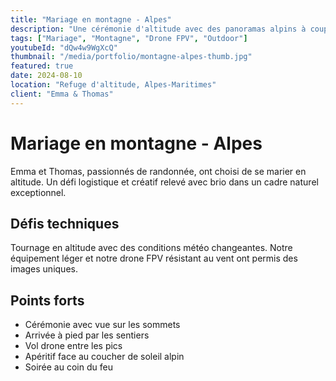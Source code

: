 ```yaml
---
title: "Mariage en montagne - Alpes"
description: "Une cérémonie d'altitude avec des panoramas alpins à couper le souffle et des prises de vue drone entre les sommets."
tags: ["Mariage", "Montagne", "Drone FPV", "Outdoor"]
youtubeId: "dQw4w9WgXcQ"
thumbnail: "/media/portfolio/montagne-alpes-thumb.jpg"
featured: true
date: 2024-08-10
location: "Refuge d'altitude, Alpes-Maritimes"
client: "Emma & Thomas"
---
```


# Mariage en montagne - Alpes

Emma et Thomas, passionnés de randonnée, ont choisi de se marier en altitude. Un défi logistique et créatif relevé avec brio dans un cadre naturel exceptionnel.

## Défis techniques

Tournage en altitude avec des conditions météo changeantes. Notre équipement léger et notre drone FPV résistant au vent ont permis des images uniques.

## Points forts

- Cérémonie avec vue sur les sommets
- Arrivée à pied par les sentiers
- Vol drone entre les pics
- Apéritif face au coucher de soleil alpin
- Soirée au coin du feu